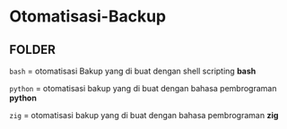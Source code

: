 # Otomatisasi-Backup


## FOLDER
`bash` = otomatisasi Bakup yang di buat dengan shell scripting __bash__  

`python` = otomatisasi bakup yang di buat dengan bahasa pembrograman __python__

`zig` = otomatisasi bakup yang di buat dengan bahasa pembrograman __zig__

